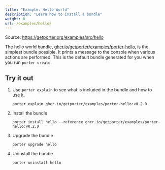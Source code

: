 ```yaml
---
title: "Example: Hello World"
description: "Learn how to install a bundle"
weight: 0
url: /examples/hello/
---
```


Source: https://getporter.org/examples/src/hello

The hello world bundle, [ghcr.io/getporter/examples/porter-hello], is the simplest bundle possible.
It prints a message to the console when various actions are performed.
This is the default bundle generated for you when you run `porter create`.

## Try it out

1. Use `porter explain` to see what is included in the bundle and how to use it.
    ```console
    porter explain ghcr.io/getporter/examples/porter-hello:v0.2.0
    ```

1. Install the bundle
    ```
    porter install hello --reference ghcr.io/getporter/examples/porter-hello:v0.2.0
    ```

1. Upgrade the bundle
    ```
    porter upgrade hello
    ```

1. Uninstall the bundle
    ```
    porter uninstall hello
    ```


[ghcr.io/getporter/examples/porter-hello]: https://github.com/getporter/examples/pkgs/container/examples%2Fporter-hello
